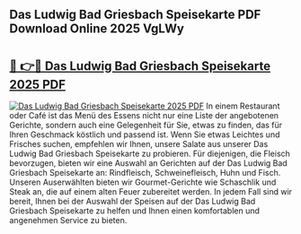 ## Das Ludwig Bad Griesbach Speisekarte PDF Download Online 2025 VgLWy

# <h2><a href="http://gcahg1.nevu.top/?p=Das+Ludwig+Bad+Griesbach+Speisekarte">🔗 👉🔴 Das Ludwig Bad Griesbach Speisekarte 2025 PDF</a></h2>

[![Das Ludwig Bad Griesbach Speisekarte 2025 PDF](https://i.imgur.com/dBaPXMq.png)](http://gcahg1.nevu.top/?p=Das+Ludwig+Bad+Griesbach+Speisekarte)
In einem Restaurant oder Café ist das Menü des Essens nicht nur eine Liste der angebotenen Gerichte, sondern auch eine Gelegenheit für Sie, etwas zu finden, das für Ihren Geschmack köstlich und passend ist. Wenn Sie etwas Leichtes und Frisches suchen, empfehlen wir Ihnen, unsere Salate aus unserer Das Ludwig Bad Griesbach Speisekarte zu probieren. Für diejenigen, die Fleisch bevorzugen, bieten wir eine Auswahl an Gerichten auf der Das Ludwig Bad Griesbach Speisekarte an: Rindfleisch, Schweinefleisch, Huhn und Fisch. Unseren Auserwählten bieten wir Gourmet-Gerichte wie Schaschlik und Steak an, die auf einem alten Feuer zubereitet werden. In jedem Fall sind wir bereit, Ihnen bei der Auswahl der Speisen auf der Das Ludwig Bad Griesbach Speisekarte zu helfen und Ihnen einen komfortablen und angenehmen Service zu bieten.

